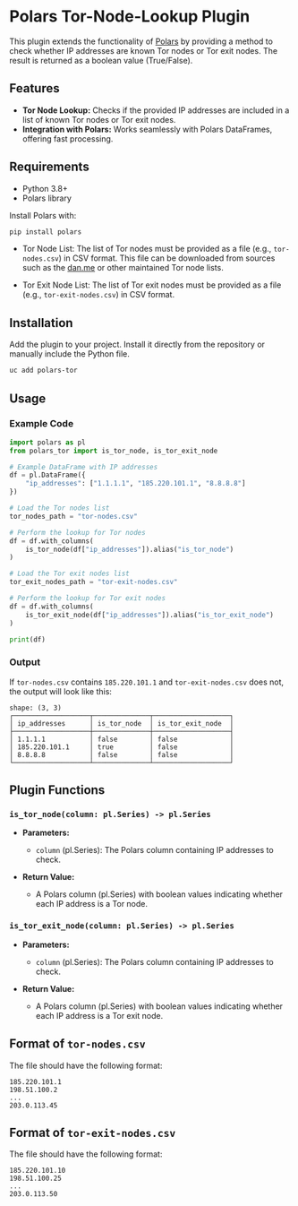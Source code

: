 # Polars Tor-Node-Lookup Plugin

This plugin extends the functionality of [Polars](https://www.pola.rs) by providing a method to check whether IP addresses are known Tor nodes or Tor exit nodes. The result is returned as a boolean value (True/False).

## Features

- **Tor Node Lookup:** Checks if the provided IP addresses are included in a list of known Tor nodes or Tor exit nodes.
- **Integration with Polars:** Works seamlessly with Polars DataFrames, offering fast processing.

## Requirements

- Python 3.8+
- Polars library

Install Polars with:

```bash
pip install polars
```

- Tor Node List: The list of Tor nodes must be provided as a file (e.g., `tor-nodes.csv`) in CSV format. This file can be downloaded from sources such as the [dan.me](https://www.dan.me.uk/torlist) or other maintained Tor node lists.

- Tor Exit Node List: The list of Tor exit nodes must be provided as a file (e.g., `tor-exit-nodes.csv`) in CSV format.

## Installation

Add the plugin to your project. Install it directly from the repository or manually include the Python file.

```bash
uc add polars-tor
```

## Usage

### Example Code

```python
import polars as pl
from polars_tor import is_tor_node, is_tor_exit_node

# Example DataFrame with IP addresses
df = pl.DataFrame({
    "ip_addresses": ["1.1.1.1", "185.220.101.1", "8.8.8.8"]
})

# Load the Tor nodes list
tor_nodes_path = "tor-nodes.csv"

# Perform the lookup for Tor nodes
df = df.with_columns(
    is_tor_node(df["ip_addresses"]).alias("is_tor_node")
)

# Load the Tor exit nodes list
tor_exit_nodes_path = "tor-exit-nodes.csv"

# Perform the lookup for Tor exit nodes
df = df.with_columns(
    is_tor_exit_node(df["ip_addresses"]).alias("is_tor_exit_node")
)

print(df)
```

### Output

If `tor-nodes.csv` contains `185.220.101.1` and `tor-exit-nodes.csv` does not, the output will look like this:

```
shape: (3, 3)
┌───────────────────┬──────────────┬───────────────────┐
│ ip_addresses      │ is_tor_node  │ is_tor_exit_node  │
├───────────────────┼──────────────┼───────────────────┤
│ 1.1.1.1           │ false        │ false             │
│ 185.220.101.1     │ true         │ false             │
│ 8.8.8.8           │ false        │ false             │
└───────────────────┴──────────────┴───────────────────┘
```

## Plugin Functions

### `is_tor_node(column: pl.Series) -> pl.Series`

- **Parameters:**
  - `column` (pl.Series): The Polars column containing IP addresses to check.

- **Return Value:**
  - A Polars column (pl.Series) with boolean values indicating whether each IP address is a Tor node.

### `is_tor_exit_node(column: pl.Series) -> pl.Series`

- **Parameters:**
  - `column` (pl.Series): The Polars column containing IP addresses to check.

- **Return Value:**
  - A Polars column (pl.Series) with boolean values indicating whether each IP address is a Tor exit node.

## Format of `tor-nodes.csv`

The file should have the following format:

```
185.220.101.1
198.51.100.2
...
203.0.113.45
```

## Format of `tor-exit-nodes.csv`

The file should have the following format:

```
185.220.101.10
198.51.100.25
...
203.0.113.50
```
